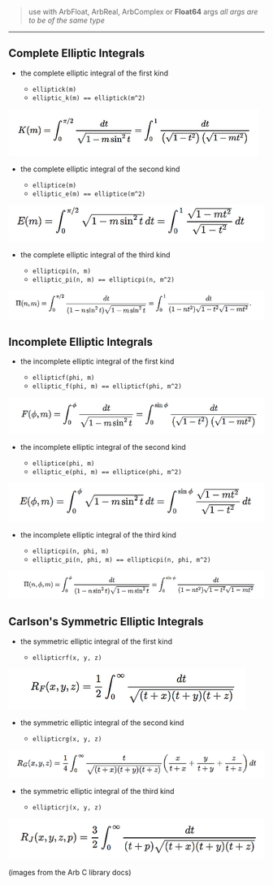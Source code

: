 > use with ArbFloat, ArbReal, ArbComplex or __Float64__ args  _all args are to be of the same type_
----

## Complete Elliptic Integrals

- the complete elliptic integral of the first kind

    - `elliptick(m)`
    - `elliptic_k(m) == elliptick(m^2)`

![elliptick](assets/elliptic_k.png)

- the complete elliptic integral of the second kind

    - `elliptice(m)`
    - `elliptic_e(m) == elliptice(m^2)`

![elliptice](assets/elliptic_e.png)
        
- the complete elliptic integral of the third kind

    - `ellipticpi(n, m)`
    - `elliptic_pi(n, m) == ellipticpi(n, m^2)`

![ellipticpi](assets/elliptic_pi.png)

## Incomplete Elliptic Integrals

- the incomplete elliptic integral of the first kind

    - `ellipticf(phi, m)`
    - `elliptic_f(phi, m) == ellipticf(phi, m^2)`

![ellipticf](assets/elliptic_f.png)

- the incomplete elliptic integral of the second kind

    - `elliptice(phi, m)`
    - `elliptic_e(phi, m) == elliptice(phi, m^2)`

![elliptice_incomplete](assets/elliptic_e_incomplete.png)
        
- the incomplete elliptic integral of the third kind

    - `ellipticpi(n, phi, m)`
    - `elliptic_pi(n, phi, m) == ellipticpi(n, phi, m^2)`

![ellipticpi_incomplete](assets/elliptic_pi_incomplete.png)


## Carlson's Symmetric Elliptic Integrals

- the symmetric elliptic integral of the first kind
    
    - `ellipticrf(x, y, z)`

![ellipticrf](assets/elliptic_rf.png)

- the symmetric elliptic integral of the second kind
    
    - `ellipticrg(x, y, z)`

![ellipticrg](assets/elliptic_rg.png)

- the symmetric elliptic integral of the third kind
    
    - `ellipticrj(x, y, z)`

![ellipticrj](assets/elliptic_rj.png)


(images from the Arb C library docs)
